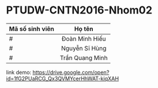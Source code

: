 # PTUDW-CNTN2016-Nhom02
| Mã số sinh viên | Họ tên |
|----------|:-------------:|
| # | Đoàn Minh Hiếu |
| # | Nguyễn Sĩ Hùng |
| # | Trần Quang Minh|

link demo: https://drive.google.com/open?id=1fG2PUaRCG_Qx3QVMYcerHhWAT-kiqXAH